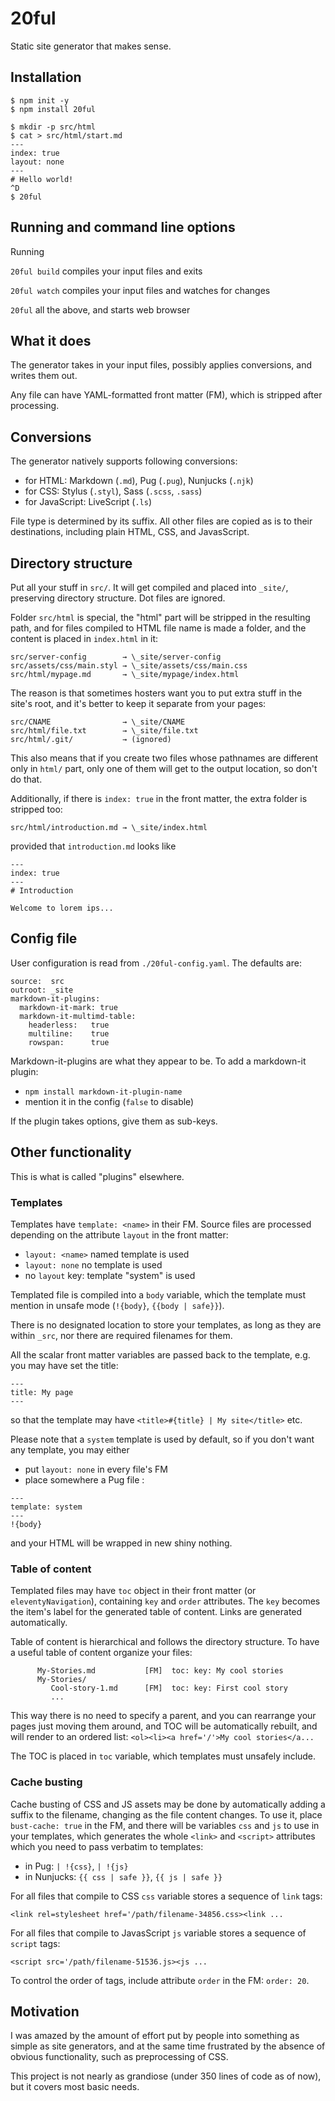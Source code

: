 # 20ful

Static site generator that makes sense.

## Installation

````
$ npm init -y
$ npm install 20ful
````
````
$ mkdir -p src/html
$ cat > src/html/start.md
---
index: true
layout: none
---
# Hello world!
^D
$ 20ful
````

## Running and command line options

Running

`20ful build`
compiles your input files and exits

`20ful watch`
compiles your input files and watches for changes

`20ful`
all the above, and starts web browser

## What it does

The generator takes in your input files, possibly applies conversions, and
writes them out.

Any file can have YAML-formatted front matter (FM), which is stripped after
processing.

## Conversions

The generator natively supports following conversions:
* for HTML: Markdown (`.md`), Pug (`.pug`), Nunjucks (`.njk`)
* for CSS: Stylus (`.styl`), Sass (`.scss`, `.sass`)
* for JavaScript: LiveScript (`.ls`)

File type is determined by its suffix.  All other files are copied as is to
their destinations, including plain HTML, CSS, and JavasScript.

## Directory structure

Put all your stuff in `src/`. It will get compiled and placed into
`_site/`, preserving directory structure.  Dot files are ignored.

Folder `src/html` is special, the "html" part will be stripped in the resulting
path, and for files compiled to HTML file name is made a folder, and the content
is placed in `index.html` in it:

    src/server-config        → \_site/server-config
    src/assets/css/main.styl → \_site/assets/css/main.css
    src/html/mypage.md       → \_site/mypage/index.html

The reason is that sometimes hosters want you to put extra stuff in the site's
root, and it's better to keep it separate from your pages:

    src/CNAME                → \_site/CNAME
    src/html/file.txt        → \_site/file.txt
    src/html/.git/           → (ignored)

This also means that if you create two files whose pathnames are different only
in `html/` part, only one of them will get to the output location, so don't do
that.

Additionally, if there is `index: true` in the front matter, the extra folder
is stripped too:

    src/html/introduction.md → \_site/index.html

provided that `introduction.md` looks like
````
---
index: true
---
# Introduction

Welcome to lorem ips...
````

## Config file

User configuration is read from `./20ful-config.yaml`.  The defaults are:

````
source:  src
outroot: _site
markdown-it-plugins:
  markdown-it-mark: true
  markdown-it-multimd-table:
    headerless:   true
    multiline:    true
    rowspan:      true
````

Markdown-it-plugins are what they appear to be. To add a markdown-it plugin:
* `npm install markdown-it-plugin-name`
* mention it in the config (`false` to disable)

If the plugin takes options, give them as sub-keys.

## Other functionality

This is what is called "plugins" elsewhere.

### Templates

Templates have `template: <name>` in their FM. Source files are processed
depending on the attribute `layout` in the front matter:
* `layout: <name>` named template is used
* `layout: none` no template is used
* no `layout` key: template "system" is used

Templated file is compiled into a `body` variable, which the template must
mention in unsafe mode (`!{body}`, `{{body | safe}}`).

There is no designated location to store your templates, as long as they are
within `_src`, nor there are required filenames for them.

All the scalar front matter variables are passed back to the template, e.g. 
you may have set the title:

````
---
title: My page
---
````
so that the template may have `<title>#{title} | My site</title>` etc.

Please note that a `system` template is used by default, so if you don't want
any template, you may either

* put `layout: none` in every file's FM
* place somewhere a Pug file :
````
---
template: system
---
!{body}
````
and your HTML will be wrapped in new shiny nothing.

### Table of content

Templated files may have `toc` object in their front matter (or
`eleventyNavigation`), containing `key` and `order` attributes. The `key`
becomes the item's label for the generated table of content. Links are
generated automatically.

Table of content is hierarchical and follows the directory structure. To have a
useful table of content organize your files:

````
      My-Stories.md           [FM]  toc: key: My cool stories
      My-Stories/
         Cool-story-1.md      [FM]  toc: key: First cool story
         ...
````
This way there is no need to specify a parent, and you can rearrange your
pages just moving them around, and TOC will be automatically rebuilt, and
will render to an ordered list: `<ol><li><a href='/'>My cool stories</a...`

The TOC is placed in `toc` variable, which templates must unsafely include.

### Cache busting

Cache busting of CSS and JS assets may be done by automatically adding a suffix
to the filename, changing as the file content changes.  To use it, place
`bust-cache: true` in the FM, and there will be variables `css` and `js` to use
in your templates, which generates the whole `<link>` and `<script>` attributes
which you need to pass verbatim to templates:

* in Pug: `| !{css}`, `| !{js}`
* in Nunjucks: `{{ css | safe }}`, `{{ js | safe }}`

For all files that compile to CSS `css` variable stores a sequence of `link`
tags:

    <link rel=stylesheet href='/path/filename-34856.css><link ...
    
For all files that compile to JavasScript `js` variable stores a sequence of
`script` tags:

    <script src='/path/filename-51536.js><js ...

To control the order of tags, include attribute `order` in the FM: `order: 20`.

## Motivation

I was amazed by the amount of effort put by people into something as simple as
site generators, and at the same time frustrated by the absence of obvious
functionality, such as preprocessing of CSS.

This project is not nearly as grandiose (under 350 lines of code as of now),
but it covers most basic needs.
